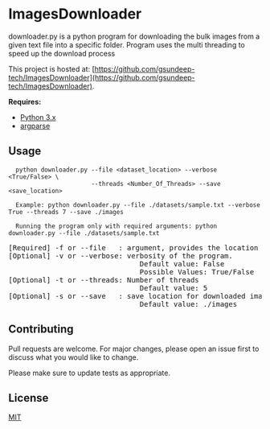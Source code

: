 # ImagesDownloader

downloader.py is a python program for downloading the bulk images from a given text file into a specific folder. Program uses the multi threading to speed up the download process

This project is hosted at: [https://github.com/gsundeep-tech/ImagesDownloader](https://github.com/gsundeep-tech/ImagesDownloader).

**Requires:**  

- [Python 3.x](https://www.python.org/downloads/)
- [argparse](https://pypi.python.org/pypi/argparse)

## Usage

      python downloader.py --file <dataset_location> --verbose <True/False> \
                           --threads <Number_Of_Threads> --save <save_location>
      
      Example: python downloader.py --file ./datasets/sample.txt --verbose True --threads 7 --save ./images
      
      Running the program only with required arguments: python downloader.py --file ./datasets/sample.txt

<pre>
[Required] -f or --file   : argument, provides the location of the input dataset
[Optional] -v or --verbose: verbosity of the program. 
                               Default value: False
                               Possible Values: True/False 
[Optional] -t or --threads: Number of threads 
                               Default value: 5
[Optional] -s or --save   : save location for downloaded images 
                               Default value: ./images
</pre>


## Contributing
Pull requests are welcome. For major changes, please open an issue first to discuss what you would like to change.

Please make sure to update tests as appropriate.

## License
[MIT](https://choosealicense.com/licenses/mit/)
